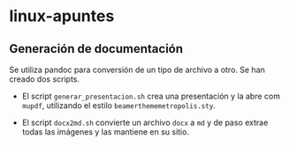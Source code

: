 # linux-apuntes

## Generación de documentación

Se utiliza pandoc para conversión de un tipo de archivo a otro. Se han creado dos scripts.

- El script `generar_presentacion.sh` crea una presentación y la abre com `mupdf`, utilizando el estilo
`beamerthememetropolis.sty`. 

- El script `docx2md.sh` convierte un archivo `docx` a `md` y de paso extrae todas las imágenes y las mantiene en su sitio.